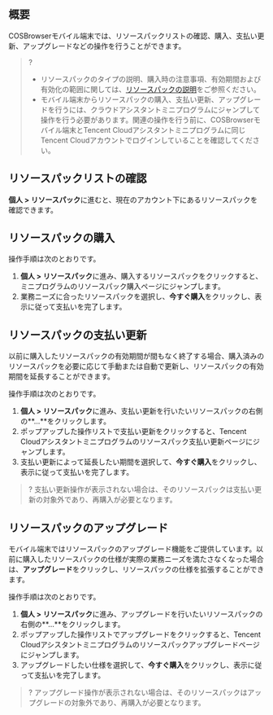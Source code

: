 ## 概要

COSBrowserモバイル端末では、リソースパックリストの確認、購入、支払い更新、アップグレードなどの操作を行うことができます。

>?
> - リソースパックのタイプの説明、購入時の注意事項、有効期間および有効化の範囲に関しては、[リソースパックの説明](https://www.tencentcloud.com/document/product/436/54353)をご参照ください。
> - モバイル端末からリソースパックの購入、支払い更新、アップグレードを行うには、クラウドアシスタントミニプログラムにジャンプして操作を行う必要があります。関連の操作を行う前に、COSBrowserモバイル端末とTencent Cloudアシスタントミニプログラムに同じTencent Cloudアカウントでログインしていることを確認してください。
> 

## リソースパックリストの確認

**個人 > リソースパック**に進むと、現在のアカウント下にあるリソースパックを確認できます。

## リソースパックの購入

操作手順は次のとおりです。

1. **個人 > リソースパック**に進み、購入するリソースパックをクリックすると、ミニプログラムのリソースパック購入ページにジャンプします。
2. 業務ニーズに合ったリソースパックを選択し、**今すぐ購入**をクリックし、表示に従って支払いを完了します。

## リソースパックの支払い更新

以前に購入したリソースパックの有効期間が間もなく終了する場合、購入済みのリソースパックを必要に応じて手動または自動で更新し、リソースパックの有効期間を延長することができます。

操作手順は次のとおりです。

1. **個人 > リソースパック**に進み、支払い更新を行いたいリソースパックの右側の**...**をクリックします。
2. ポップアップした操作リストで支払い更新をクリックすると、Tencent Cloudアシスタントミニプログラムのリソースパック支払い更新ページにジャンプします。
3. 支払い更新によって延長したい期間を選択して、**今すぐ購入**をクリックし、表示に従って支払いを完了します。
>? 支払い更新操作が表示されない場合は、そのリソースパックは支払い更新の対象外であり、再購入が必要となります。
>

## リソースパックのアップグレード

モバイル端末ではリソースパックのアップグレード機能をご提供しています。以前に購入したリソースパックの仕様が実際の業務ニーズを満たさなくなった場合は、**アップグレード**をクリックし、リソースパックの仕様を拡張することができます。

操作手順は次のとおりです。

1. **個人 > リソースパック**に進み、アップグレードを行いたいリソースパックの右側の**...**をクリックします。
2. ポップアップした操作リストでアップグレードをクリックすると、Tencent Cloudアシスタントミニプログラムのリソースパックアップグレードページにジャンプします。
3. アップグレードしたい仕様を選択して、**今すぐ購入**をクリックし、表示に従って支払いを完了します。
>? アップグレード操作が表示されない場合は、そのリソースパックはアップグレードの対象外であり、再購入が必要となります。
>

